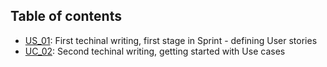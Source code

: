 ## Table of contents
* [US_01](US_01.pdf): First techinal writing, first stage in Sprint - defining User stories
* [UC_02](UC_02.pdf): Second techinal writing, getting started with Use cases
